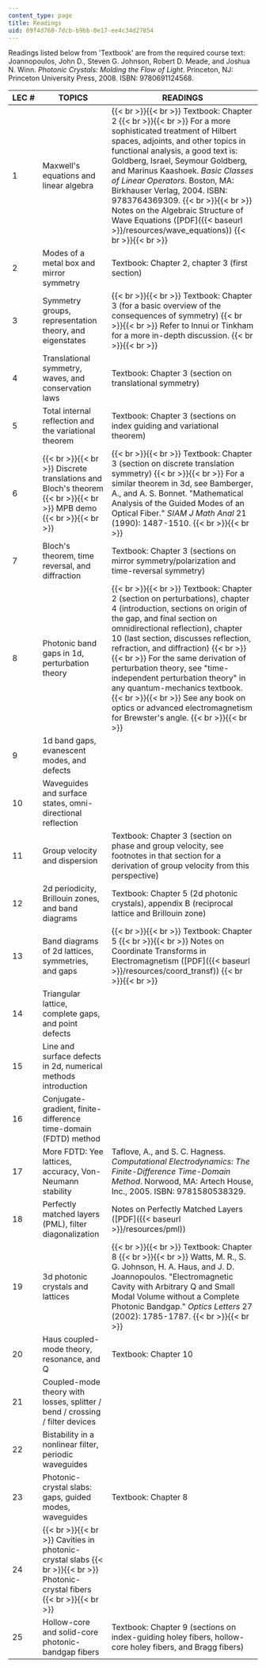 ```yaml
---
content_type: page
title: Readings
uid: 09f4d760-7dcb-b9bb-0e17-ee4c34d27854
---
```


Readings listed below from 'Textbook' are from the required course text: Joannopoulos, John D., Steven G. Johnson, Robert D. Meade, and Joshua N. Winn. _Photonic Crystals: Molding the Flow of Light_. Princeton, NJ: Princeton University Press, 2008. ISBN: 9780691124568.

| LEC # | TOPICS | READINGS |
| --- | --- | --- |
| 1 | Maxwell's equations and linear algebra |  {{< br >}}{{< br >}} Textbook: Chapter 2 {{< br >}}{{< br >}} For a more sophisticated treatment of Hilbert spaces, adjoints, and other topics in functional analysis, a good text is: Goldberg, Israel, Seymour Goldberg, and Marinus Kaashoek. _Basic Classes of Linear Operators_. Boston, MA: Birkhauser Verlag, 2004. ISBN: 9783764369309. {{< br >}}{{< br >}} Notes on the Algebraic Structure of Wave Equations ([PDF]({{< baseurl >}}/resources/wave_equations)) {{< br >}}{{< br >}}  |
| 2 | Modes of a metal box and mirror symmetry | Textbook: Chapter 2, chapter 3 (first section) |
| 3 | Symmetry groups, representation theory, and eigenstates |  {{< br >}}{{< br >}} Textbook: Chapter 3 (for a basic overview of the consequences of symmetry) {{< br >}}{{< br >}} Refer to Innui or Tinkham for a more in-depth discussion. {{< br >}}{{< br >}}  |
| 4 | Translational symmetry, waves, and conservation laws | Textbook: Chapter 3 (section on translational symmetry) |
| 5 | Total internal reflection and the variational theorem | Textbook: Chapter 3 (sections on index guiding and variational theorem) |
| 6 |  {{< br >}}{{< br >}} Discrete translations and Bloch's theorem {{< br >}}{{< br >}} MPB demo {{< br >}}{{< br >}}  |  {{< br >}}{{< br >}} Textbook: Chapter 3 (section on discrete translation symmetry) {{< br >}}{{< br >}} For a similar theorem in 3d, see Bamberger, A., and A. S. Bonnet. "Mathematical Analysis of the Guided Modes of an Optical Fiber." _SIAM J Math Anal_ 21 (1990): 1487-1510. {{< br >}}{{< br >}}  |
| 7 | Bloch's theorem, time reversal, and diffraction | Textbook: Chapter 3 (sections on mirror symmetry/polarization and time-reversal symmetry) |
| 8 | Photonic band gaps in 1d, perturbation theory |  {{< br >}}{{< br >}} Textbook: Chapter 2 (section on perturbations), chapter 4 (introduction, sections on origin of the gap, and final section on omnidirectional reflection), chapter 10 (last section, discusses reflection, refraction, and diffraction) {{< br >}}{{< br >}} For the same derivation of perturbation theory, see "time-independent perturbation theory" in any quantum-mechanics textbook. {{< br >}}{{< br >}} See any book on optics or advanced electromagnetism for Brewster's angle. {{< br >}}{{< br >}}  |
| 9 | 1d band gaps, evanescent modes, and defects |
| 10 | Waveguides and surface states, omni-directional reflection |
| 11 | Group velocity and dispersion | Textbook: Chapter 3 (section on phase and group velocity, see footnotes in that section for a derivation of group velocity from this perspective) |
| 12 | 2d periodicity, Brillouin zones, and band diagrams | Textbook: Chapter 5 (2d photonic crystals), appendix B (reciprocal lattice and Brillouin zone) |
| 13 | Band diagrams of 2d lattices, symmetries, and gaps |  {{< br >}}{{< br >}} Textbook: Chapter 5 {{< br >}}{{< br >}} Notes on Coordinate Transforms in Electromagnetism ([PDF]({{< baseurl >}}/resources/coord_transf)) {{< br >}}{{< br >}}  |
| 14 | Triangular lattice, complete gaps, and point defects |
| 15 | Line and surface defects in 2d, numerical methods introduction |
| 16 | Conjugate-gradient, finite-difference time-domain (FDTD) method |
| 17 | More FDTD: Yee lattices, accuracy, Von-Neumann stability | Taflove, A., and S. C. Hagness. _Computational Electrodynamics: The Finite-Difference Time-Domain Method_. Norwood, MA: Artech House, Inc., 2005. ISBN: 9781580538329. |
| 18 | Perfectly matched layers (PML), filter diagonalization | Notes on Perfectly Matched Layers ([PDF]({{< baseurl >}}/resources/pml)) |
| 19 | 3d photonic crystals and lattices |  {{< br >}}{{< br >}} Textbook: Chapter 8 {{< br >}}{{< br >}} Watts, M. R., S. G. Johnson, H. A. Haus, and J. D. Joannopoulos. "Electromagnetic Cavity with Arbitrary Q and Small Modal Volume without a Complete Photonic Bandgap." _Optics Letters_ 27 (2002): 1785-1787. {{< br >}}{{< br >}}  |
| 20 | Haus coupled-mode theory, resonance, and Q | Textbook: Chapter 10 |
| 21 | Coupled-mode theory with losses, splitter / bend / crossing / filter devices |
| 22 | Bistability in a nonlinear filter, periodic waveguides |
| 23 | Photonic-crystal slabs: gaps, guided modes, waveguides | Textbook: Chapter 8 |
| 24 |  {{< br >}}{{< br >}} Cavities in photonic-crystal slabs {{< br >}}{{< br >}} Photonic-crystal fibers {{< br >}}{{< br >}}  | &nbsp; |
| 25 | Hollow-core and solid-core photonic-bandgap fibers | Textbook: Chapter 9 (sections on index-guiding holey fibers, hollow-core holey fibers, and Bragg fibers)